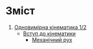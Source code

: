 # Зміст

1. [Одновимірна кінематика 1/2](book/chapter_1/1vstup.md)
    * [Вступ до кінематики](book/chapter_1/1vstup.md)
        * [Механічний рух](book/chapter_1/2mehanichnii_ruh.md)
